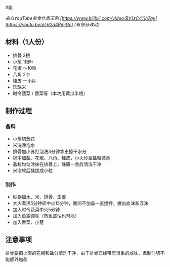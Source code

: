 #粥

*来自YouTube美食作家王刚 [https://www.bilibili.com/video/BV1zC411h7ay](https://youtu.be/eL62d4PmjDc) (有部分改动)*
## 材料（1人份）
- 排骨 2根
- 小葱 1根叶
- 花椒 ～10粒
- 八角 2个
- 桂皮 一小片
- 珍珠米
- 时令蔬菜 / 香菜等（本次用黄瓜半根）
## 制作过程
### 备料
- 小葱切葱花
- 米洗净泡水
- 排骨加小苏打泡洗3分钟拿出擦干水分
- 锅中加盐、花椒、八角、桂皮，小火炒至盐粒微黄
- 盐粒均匀涂抹在排骨上，静置一会后清洗干净
- 米泡软后揉搓成小粒
### 制作
- 砂锅加水、米、排骨、生姜
- 大火煮沸5分钟转中火15分钟，期间不加盖一直搅拌，撇出血沫和浮沫
- 加入时令蔬菜中火5分钟
- 加入鱼露调味（蒸鱼豉油也可以）
- 加入香菜、小葱
## 注意事项
排骨要把上面的花椒和盐分清洗干净，由于排骨已经带有很重的咸味，煮制时切不能额外加盐
